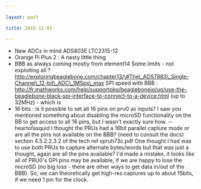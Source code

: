 ```yaml
---

layout: post

title: 2015-12-03

---
```



-   New ADCs in mind ADS803E LTC2315-12
-   Orange Pi Plus 2 : A nasty little thing
-   BBB as always coming mostly from element14 Some limits - not
    exploiting all ?
    http://exploringbeaglebone.com/chapter13/\#The\_ADS7883\_Single-Channel\_12-bit\_ADC\_1MSps\_max
    SPI speed with BBB :
    http://fr.mathworks.com/help/supportpkg/beagleboneio/ug/use-the-beaglebone-black-spi-interface-to-connect-to-a-device.html
    (up to 32MHz) - which is
-   16 bits : is it possible to set all 16 pins on pru0 as inputs? I saw
    you mentioned something about disabling the microSD functionality on
    the BB to get access to all 16 pins, but I wasn't exactly sure how.
    -- heartofasquid I thought the PRUs had a 16bit parallel capture
    mode or are all the pins not available on the BBB? (need to consult
    the docs) section 4.5.2.2.3.2 of the tech ref spruh73c.pdf One
    thought I had was to use both PRUs to capture alternate bytes/words
    but that was just a thought, again are all the pins available? I'd
    made a mistake, it looks like all of PRU0's GPI pins may be
    available, if we are happy to lose the microSD (no big loss - there
    are other ways to get data in/out of the BBB). So, we can
    theoretically get high-res captures up to about 15bits, if we need 1
    pin for the clock.

